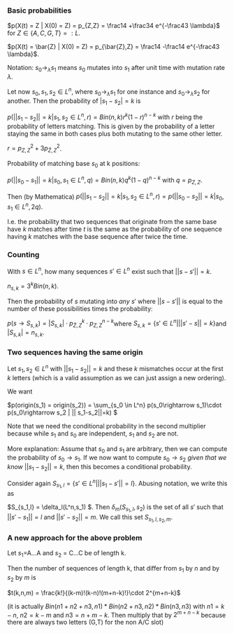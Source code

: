 ### Basic probabilities

$p(X(t) = Z | X(0) = Z) = p_{Z,Z} = \frac14 +\frac34 e^{-\frac43 \lambda}$ for $Z \in \{A,C,G,T\}=:L$.

$p(X(t) = \bar{Z} | X(0) = Z) = p_{\bar{Z},Z} = \frac14 -\frac14 e^{-\frac43 \lambda}$.

Notation: $s_0\rightarrow_\lambda s_1$ means $s_0$ mutates into $s_1$ after unit time with mutation rate $\lambda$. 

Let now $s_0,s_1,s_2 \in L^n$, where $s_0\rightarrow_\lambda s_1$ for one instance and $s_0\rightarrow_\lambda s_2$ for another. Then the probability of $|s_1-s_2|=k$ is

$p(||s_1-s_2||=k | s_1,s_2 \in L^n,r)=Bin(n,k) r^k (1-r)^{n-k}$  with $r$ being the probability of letters matching. This is given by the probability of a letter staying the same in both cases plus both mutating to the same other letter.

$r= p_{Z,Z}^2+3p_{\bar{Z},Z}^2$.

Probability of matching base $s_0$ at k positions:

$p(||s_0-s_1||=k | s_0,s_1 \in L^n,q)=Bin(n,k) q^k (1-q)^{n-k}$ with $q=p_{Z,Z}$.

Then (by Mathematica) $p(||s_1-s_2||=k | s_1,s_2 \in L^n,r) = p(||s_0-s_2||=k | s_0,s_1 \in L^n,2q)$.

I.e. the probability that two sequences that originate from the same base have $k$ matches after time $t$ is the same as the probability of one sequence having $k$ matches with the base sequence after twice the time.

### Counting

With $s\in L^n$, how many sequences $s'\in L^n$ exist such that $||s-s'|| = k$.

$n_{s,k} = 3^k Bin(n,k)$.

Then the probability of $s$ mutating into *any* $s'$ where $||s-s'||$ is equal to the number of these possibilities times the probability: 

$p(s \rightarrow S_{s,k}) = |S_{s,k}| \cdot  p_{\bar{Z},Z}^k  \cdot  p_{Z,Z}^{n-k}​$  where $S_{s,k} = \{s' \in L^n | ||s'-s|| = k \}​$ and $|S_{s,k}| =n_{s,k}​$.

### Two sequences having the same origin

Let $s_1,s_2 \in L^n$ with $||s_1-s_2|| = k$ and these $k$ mismatches occur at the first $k$ letters (which is a valid assumption as we can just assign a new ordering).

We want

$p(origin(s_1) = origin(s_2)) = \sum_{s_0 \in L^n} p(s_0\rightarrow s_1)\cdot p(s_0\rightarrow s_2 |  || s_1-s_2||=k) $ 

Note that we need the conditional probability in the second multiplier because while $s_1$ and $s_0$ are independent, $s_1$ and $s_2$ are not. 

More explanation: Assume that $s_0$ and $s_1$ are arbitrary, then we can compute the probability of $s_0\rightarrow s_1$. If we now want to compute $s_0 \rightarrow s_2$ *given that we know* $||s_1-s_2||=k$, then this becomes a conditional probability. 

Consider again $S_{s_1,l}= \{s' \in L^n | ||s_1-s'||=l\}​$. Abusing notation, we write this as

$S_{s_1,l} = \delta_l(L^n,s_1) $. Then $\delta_m(S_{s_1,l},s_2)$ is the set of all $s'$ such that $||s'-s_1|| = l$ and $||s'-s_2||=m$.  We call this set $S_{s_1,l,s_2,m}$. 



### A new approach for the above problem

Let $s_1$=A...A and $s_2$ = C...C be of length k.

Then the number of sequences of length k, that differ from $s_1$ by $n$ and by $s_2$ by $m$ is 

$t(k,n,m) = \frac{k!}{(k-m)!(k-n)!(m+n-k)!}\cdot 2^{m+n-k}$

(it is actually $Bin(n1+n2+n3,n1)*Bin(n2+n3,n2)*Bin(n3,n3)$ with $n1 = k-n$, $n2 = k-m$ and $n3 = n+m-k$. Then multiply that by $2^{m+n-k}$ because there are always two letters (G,T) for the non A/C slot)

   	 	 	